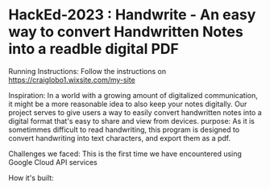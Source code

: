 # HackEd-2023 : Handwrite - An easy way to convert Handwritten Notes into a readble digital PDF

Running Instructions:
  Follow the instructions on https://craiglobo1.wixsite.com/my-site
  
Inspiration:
  In a world with a growing amount of digitalized communication, it might be a more reasonable idea to also keep your notes digitally. Our project serves to give users a way to easily convert handwritten notes into a digital format that's easy to share and view from devices.
purpose:
  As it is sometimmes difficult to read handwriting, this program is designed to convert handwriting into text characters, and export them as a pdf.

Challenges we faced:
  This is the first time we have encountered using Google Cloud API services
  
How it's built:


  
  
 

